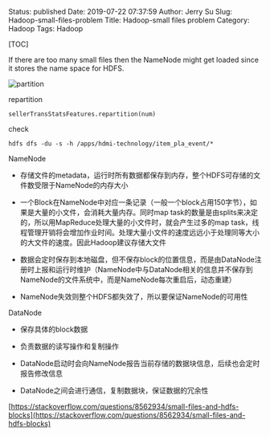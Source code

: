 Status: published
Date: 2019-07-22 07:37:59
Author: Jerry Su
Slug: Hadoop-small-files-problem
Title: Hadoop-small files problem
Category: Hadoop
Tags: Hadoop

[TOC]

If there are too many small files then the NameNode might get loaded since it stores the name space for HDFS. 

![partition](images/Hadoop/partition.png)

repartition

`sellerTransStatsFeatures.repartition(num)`

check

`hdfs dfs -du -s -h /apps/hdmi-technology/item_pla_event/*`

NameNode

- 存储文件的metadata，运行时所有数据都保存到内存，整个HDFS可存储的文件数受限于NameNode的内存大小

- 一个Block在NameNode中对应一条记录（一般一个block占用150字节），如果是大量的小文件，会消耗大量内存。同时map task的数量是由splits来决定的，所以用MapReduce处理大量的小文件时，就会产生过多的map task，线程管理开销将会增加作业时间。处理大量小文件的速度远远小于处理同等大小的大文件的速度。因此Hadoop建议存储大文件

- 数据会定时保存到本地磁盘，但不保存block的位置信息，而是由DataNode注册时上报和运行时维护（NameNode中与DataNode相关的信息并不保存到NameNode的文件系统中，而是NameNode每次重启后，动态重建）

- NameNode失效则整个HDFS都失效了，所以要保证NameNode的可用性


DataNode

- 保存具体的block数据

- 负责数据的读写操作和复制操作

- DataNode启动时会向NameNode报告当前存储的数据块信息，后续也会定时报告修改信息

- DataNode之间会进行通信，复制数据块，保证数据的冗余性

[https://stackoverflow.com/questions/8562934/small-files-and-hdfs-blocks](https://stackoverflow.com/questions/8562934/small-files-and-hdfs-blocks)
